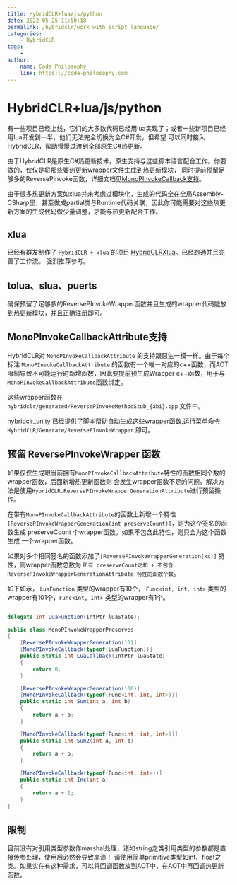 ```yaml
---
title: HybridCLR+lua/js/python
date: 2022-05-25 11:50:18
permalink: /hybridclr/work_with_script_language/
categories:
    - HybridCLR
tags:
    -
author:
    name: Code Philosophy
    link: https:://code-philosophy.com
---
```


# HybridCLR+lua/js/python

有一些项目已经上线，它们的大多数代码已经用lua实现了；或者一些新项目已经用lua开发到一半，他们无法完全切换为全C#开发，但希望
可以同时接入HybridCLR，帮助慢慢过渡到全部原生C#热更新。

由于HybridCLR是原生C#热更新技术，原生支持与这些脚本语言配合工作。你要做的，仅仅是将那些要热更新wrapper文件生成到热更新模块，
同时提前预留足够多的ReversePInvoke函数，详细文档见[MonoPInvokeCallback支持](/hybridclr/monopinvokecallback/)。

由于很多热更新方案如xlua并未考虑过模块化，生成的代码全在全局Assembly-CSharp里，甚至做成partial类与Runtime代码关联，因此你可能需要对这些热更新方案的生成代码做少量调整，才能与热更新配合工作。

## xlua

已经有群友制作了 `HybridCLR + xlua` 的项目 [HybridCLRXlua](https://gitee.com/ldr123/HybridCLRXlua)。已经跑通并且完善了工作流。
强烈推荐参考。

## tolua、slua、puerts

确保预留了足够多的ReversePInvokeWrapper函数并且生成的wrapper代码能放到热更新模块，并且正确注册即可。

## MonoPInvokeCallbackAttribute支持

HybridCLR对 `MonoPInvokeCallbackAttribute` 的支持跟原生一模一样。由于每个标注 `MonoPInvokeCallbackAttribute` 的函数有一个唯一对应的c++函数，而AOT限制导致不可能运行时新增函数，因此要提前预生成Wrapper c++函数，用于与 `MonoPInvokeCallbackAttribute`函数绑定。

这些wrapper函数在 `hybridclr/generated/ReversePInvokeMethodStub_{abi}.cpp` 文件中。

[hybridclr_unity](/hybridclr/hybridclr_unity/) 已经提供了脚本帮助自动生成这些wrapper函数,运行菜单命令`HybridCLR/Generate/ReversePInvokeWrapper` 即可。

## 预留 ReversePInvokeWrapper 函数

如果仅仅生成跟当前拥有`MonoPInvokeCallbackAttribute`特性的函数相同个数的wrapper函数，后面新增热更新函数则
会发生wrapper函数不足的问题。解决方法是使用`HybridCLR.ReversePInvokeWrapperGenerationAttribute`进行预留操作。

在带有`MonoPInvokeCallbackAttribute`的函数上新增一个特性 `[ReversePInvokeWrapperGeneration(int preserveCount)]`，则为这个签名的函数生成 preserveCount 个wrapper函数。如果不包含此特性，则只会为这个函数生成
一个wrapper函数。

如果对多个相同签名的函数添加了`[ReversePInvokeWrapperGeneration(xx)]` 特性，则wrapper函数总数为 `所有 preserveCount之和 + 不包含 ReversePInvokeWrapperGenerationAttribute 特性的函数个数`。

如下如示， `LuaFunction` 类型的wrapper有10个， `Func<int, int, int>` 类型的wrapper有101个，`Func<int, int>` 类型的wrapper有1个。 

```csharp

delegate int LuaFunction(IntPtr luaState);

public class MonoPInvokeWrapperPreserves
{
    [ReversePInvokeWrapperGeneration(10)]
    [MonoPInvokeCallback(typeof(LuaFunction))]
    public static int LuaCallback(IntPtr luaState)
    {
        return 0;
    }

    [ReversePInvokeWrapperGeneration(100)]
    [MonoPInvokeCallback(typeof(Func<int, int, int>))]
    public static int Sum(int a, int b)
    {
        return a + b;
    }

    [MonoPInvokeCallback(typeof(Func<int, int, int>))]
    public static int Sum2(int a, int b)
    {
        return a + b;
    }

    [MonoPInvokeCallback(typeof(Func<int, int>))]
    public static int Inc(int a)
    {
        return a + 1;
    }
}

```

## 限制

目前没有对引用类型参数作marshal处理，诸如string之类引用类型的参数都是直接传参处理，使用后必然会导致崩溃！
请使用简单primitive类型如int、float之类。如果实在有这种需求，可以将回调函数放到AOT中，在AOT中再回调热更新
函数。

